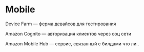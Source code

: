 # Mobile

Device Farm — ферма девайсов для тестирования

Amazon Cognito — авторизация клиентов через соц сети

Amazon Mobile Hub — сервис, связанный с билдами что ли..
